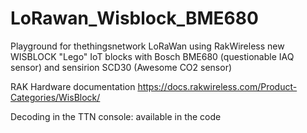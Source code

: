 # LoRawan_Wisblock_BME680
Playground for thethingsnetwork LoRaWan using RakWireless new WISBLOCK "Lego" IoT blocks with Bosch BME680 (questionable IAQ sensor) and sensirion SCD30 (Awesome CO2 sensor)

RAK Hardware documentation
https://docs.rakwireless.com/Product-Categories/WisBlock/

Decoding in the TTN console: available in the code


